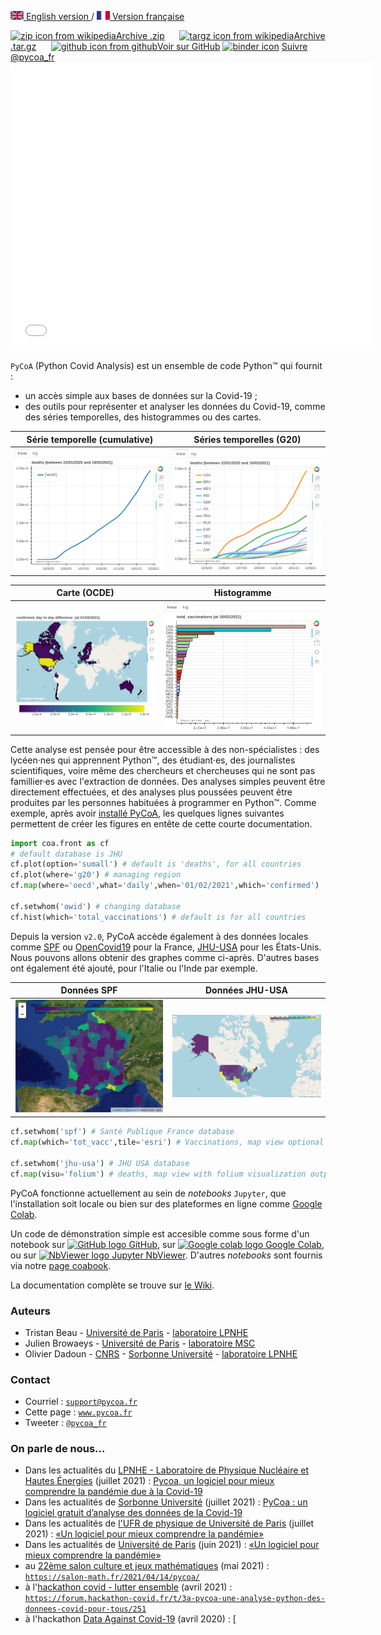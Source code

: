 [<img src="fig/UK.png" height="14px" alt="UK flag"> English  version ](http://www.pycoa.fr/index) / 
[ <img src="fig/FR.png" height="14px" alt="FR flag"> Version française ](http://www.pycoa.fr/index_FR) 

<section id="downloads" class="clearfix">
  <a href="https://github.com/coa-project/pycoa/archive/main.zip" id="download-zip" class="button" target=_blank><span><img src="https://upload.wikimedia.org/wikipedia/commons/9/9c/The_Unarchiver_zip.png" height="25px" align="bottom" alt="zip icon from wikipedia">Archive .zip</span></a>
  &nbsp;&nbsp;&nbsp;&nbsp;
  <a href="https://github.com/coa-project/pycoa/archive/main.tar.gz" id="download-tar-gz" class="button" target=_blank><span>
    <img src="https://upload.wikimedia.org/wikipedia/commons/e/e4/Tar_gz_archive_icon.svg" height="25px" align="bottom" alt="targz icon from wikipedia">Archive .tar.gz</span></a>
  &nbsp;&nbsp;&nbsp;&nbsp;
  <a href="https://github.com/coa-project/pycoa/tree/main" id="view-on-github" class="button" target=_blank><span><img src="https://github.githubassets.com/images/modules/logos_page/GitHub-Mark.png" height="25px" align="bottom" alt="github icon from github">Voir sur GitHub</span></a>
<a href="https://mybinder.org/v2/gh/coa-project/coadocker/HEAD" id="view-on-binder" class="button" target=_blank><span><img src="https://mybinder.org/badge_logo.svg" height="25px" align="bottom" alt="binder icon"></span></a>
<a href="https://twitter.com/pycoa_fr?ref_src=twsrc%5Etfw" class="twitter-follow-button" data-show-count="false">Suivre @pycoa_fr</a><script async src="https://platform.twitter.com/widgets.js" charset="utf-8"></script>
</section>

<center>
<iframe id="mobilehide" height="460" width="580" src="fig/mapFranceVariant.html" frameborder="0"></iframe>
</center>

`PyCoA` (Python Covid Analysis) est un ensemble de code Python™ qui fournit :
- un accès simple aux bases de données sur la Covid-19 ;
- des outils pour représenter et analyser les données du Covid-19, comme des séries temporelles, des histogrammes ou des cartes.

|Série temporelle (cumulative) | Séries temporelles (G20) |
|------------|-------------|
|<a href="fig/pycoa_v2.0_plot_sumall.html" target="_blank"><img src="fig/pycoa_v2.0_plot_sumall.png"></a>|<a href="fig/pycoa_v2.0_plot_g20.html" target="_blank"><img src="fig/pycoa_v2.0_plot_g20.png"></a>|

|Carte (OCDE) | Histogramme | 
|------------|-------------|
|<a href="fig/pycoa_v2.0_map_oecd.html" target="_blank"><img src="fig/pycoa_v2.0_map_oecd.png"></a>|<a href="fig/pycoa_v2.0_hist_bycountry.html" target="_blank"><img src="fig/pycoa_v2.0_hist_bycountry.png"></a>|

Cette analyse est pensée pour être accessible à des non-spécialistes : des lycéen·nes qui apprennent Python™, des étudiant·es, des journalistes scientifiques, voire même des chercheurs et chercheuses qui ne sont pas famillier·es avec l'extraction de données. Des analyses simples peuvent être directement effectuées, et des analyses plus poussées peuvent être produites par les personnes habituées à programmer en Python™. Comme exemple, après avoir <a href="https://github.com/coa-project/pycoa/wiki/FR:Install" target=_blank>installé PyCoA</a>, les quelques lignes suivantes permettent de créer les figures en entête de cette courte documentation.

```python
import coa.front as cf
# default database is JHU
cf.plot(option='sumall') # default is 'deaths', for all countries
cf.plot(where='g20') # managing region
cf.map(where='oecd',what='daily',when='01/02/2021',which='confirmed')

cf.setwhom('owid') # changing database
cf.hist(which='total_vaccinations') # default is for all countries
```
Depuis la version `v2.0`, PyCoA accède également à des données locales comme [SPF](https://www.santepubliquefrance.fr/dossiers/coronavirus-covid-19) ou [OpenCovid19](https://github.com/opencovid19-fr) pour la France, [JHU-USA](https://coronavirus.jhu.edu/) pour les États-Unis. Nous pouvons allons obtenir des graphes comme ci-après. D'autres bases ont également été ajouté, pour l'Italie ou l'Inde par exemple.

|Données SPF | Données JHU-USA |
|------------|-------------|
|<a href="fig/pycoa_v2.0_spf.html" target="_blank"><img src="fig/pycoa_v2.0_spf.png" width=504></a>|<a href="fig/pycoa_v2.0_jhu-usafolium.html" target="_blank"><img src="fig/pycoa_v2.0_jhu-usafolium.jpg" width=504></a>|

```python
cf.setwhom('spf') # Santé Publique France database
cf.map(which='tot_vacc',tile='esri') # Vaccinations, map view optional tile 

cf.setwhom('jhu-usa') # JHU USA database
cf.map(visu='folium') # deaths, map view with folium visualization output
```

PyCoA fonctionne actuellement au sein de _notebooks_ `Jupyter`, que l'installation soit locale ou bien sur des plateformes en ligne comme <a href="https://colab.research.google.com/" target=_blank>Google Colab</a>.

Un code de démonstration simple est accesible comme sous forme d'un notebook sur <a href="https://github.com/coa-project/coabook/blob/master/demo_pycoa.ipynb" target=_blank ><img src="https://github.githubassets.com/images/modules/logos_page/GitHub-Mark.png" height="20" alt="GitHub logo" /> GitHub</a>, sur <a href="https://colab.research.google.com/github/coa-project/coabook/blob/master/demo_pycoa.ipynb" target=_blank ><img src="https://colab.research.google.com/img/colab_favicon_256px.png" height="20" alt="Google colab logo" /> Google Colab</a>, ou sur <a href="https://nbviewer.jupyter.org/github/coa-project/coabook/blob/master/demo_pycoa.ipynb" target=_blank ><img src="https://nbviewer.jupyter.org/static/img/nav_logo.svg" height="20" alt="NbViewer logo" /> Jupyter NbViewer</a>. D'autres _notebooks_ sont fournis via notre <a href="https://github.com/coa-project/coabook/blob/master/README.md" target=_blank >page coabook</a>.

La documentation complète se trouve sur <a href="https://github.com/coa-project/pycoa/wiki/FR:Home" target=_blank>le Wiki</a>.

### Auteurs

* Tristan Beau - [Université de Paris](http://u-paris.fr) - [laboratoire LPNHE](http://lpnhe.in2p3.fr/)
* Julien Browaeys - [Université de Paris](http://u-paris.fr) - [laboratoire MSC](http://www.msc.univ-paris-diderot.fr/)
* Olivier Dadoun - [CNRS](http://cnrs.fr) - [Sorbonne Université](https://www.sorbonne-universite.fr/) - [laboratoire LPNHE](http://lpnhe.in2p3.fr/)

### Contact
* Courriel : [`support@pycoa.fr`](mailto:support@pycoa.fr)
* Cette page : [`www.pycoa.fr`](http://www.pycoa.fr/index_FR)
* Tweeter : [`@pycoa_fr`](https://twitter.com/pycoa_fr)

### On parle de nous…
* Dans les actualités du [LPNHE - Laboratoire de Physique Nucléaire et Hautes Énergies](https://lpnhe.in2p3.fr/) (juillet 2021) : [Pycoa, un logiciel pour mieux comprendre la pandémie due à la Covid-19 ](https://lpnhe.in2p3.fr/spip.php?article1596)
* Dans les actualités de [Sorbonne Université](https://www.sorbonne-universite.fr) (juillet 2021) : [PyCoa : un logiciel gratuit d’analyse des données de la Covid-19](https://www.sorbonne-universite.fr/actualites/pycoa-un-logiciel-gratuit-danalyse-des-donnees-de-la-covid-19)
* Dans les actualités de [l'UFR de physique de Université de Paris](https://physique.u-paris.fr) (juillet 2021) : [«Un logiciel pour mieux comprendre la pandémie»](https://physique.u-paris.fr/actualites/un-logiciel-pycoa-pour-mieux-comprendre-la-pandemie)
* Dans les actualités de [Université de Paris](http://u-paris.fr) (juin 2021) : [«Un logiciel pour mieux comprendre la pandémie»](https://u-paris.fr/un-logiciel-pour-mieux-comprendre-la-pandemie/)
* au [22ème salon culture et jeux mathématiques](https://salon-math.fr) (mai 2021) : [`https://salon-math.fr/2021/04/14/pycoa/`](https://salon-math.fr/2021/04/14/pycoa/)
* à l'[hackathon covid - lutter ensemble](https://hackathon-covid.fr) (avril 2021) : [`https://forum.hackathon-covid.fr/t/3a-pycoa-une-analyse-python-des-donnees-covid-pour-tous/251`](https://forum.hackathon-covid.fr/t/3a-pycoa-une-analyse-python-des-donnees-covid-pour-tous/251)
* à l'hackathon [Data Against Covid-19](https://ultrahack.org/covid-19datahack) (avril 2020) : [
